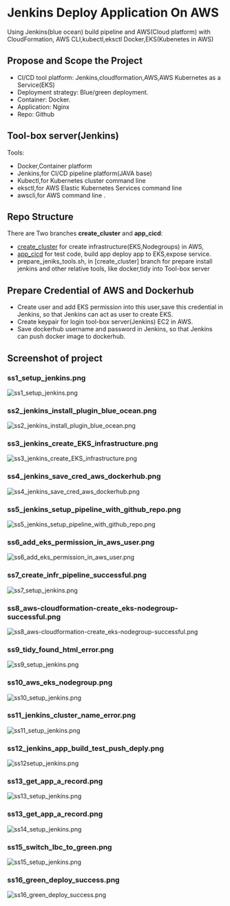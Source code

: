 # Jenkins Deploy Application On AWS
Using Jenkins(blue ocean) build pipeline and  AWS(Cloud platform) with CloudFormation, AWS CLI,kubectl,eksctl Docker,EKS(Kubenetes in AWS)


## Propose and Scope the Project
- CI/CD tool platform: Jenkins,cloudformation,AWS,AWS Kubernetes as a Service(EKS)
- Deployment strategy: Blue/green deployment.
- Container: Docker.
- Application: Nginx
- Repo: Github


## Tool-box server(Jenkins)
Tools:
- Docker,Container platform
- Jenkins,for CI/CD pipeline platform(JAVA base)
- Kubectl,for Kubernetes cluster command line
- eksctl,for AWS Elastic Kubernetes Services command line
- awscli,for AWS  command line
.

## Repo Structure
There are Two branches **create_cluster** and **app_cicd**: 
- [create_cluster](https://github.com/davincizhao/Capstone-cloud-deploy/tree/create_cluster) for create infrastructure(EKS,Nodegroups) in AWS, 
- [app_cicd](https://github.com/davincizhao/Capstone-cloud-deploy/tree/app_cicd) for test code, build app deploy app to EKS,expose service.
- prepare_jeniks_tools.sh, in [create_cluster] branch for prepare install jenkins and other relative tools, like docker,tidy into Tool-box server

## Prepare Credential of AWS and Dockerhub
- Create user and add EKS permission into this user,save this credential in Jenkins, so that Jenkins can act as user to create EKS.
- Create keypair for login tool-box server(Jenkins) EC2 in AWS.
- Save dockerhub username and password in Jenkins, so that Jenkins can push docker image to dockerhub.

## Screenshot of project
### ss1_setup_jenkins.png
![ss1_setup_jenkins.png](https://github.com/davincizhao/Capstone-cloud-deploy/blob/master/screenshots/ss1_setup_jenkins.png)

### ss2_jenkins_install_plugin_blue_ocean.png
![ss2_jenkins_install_plugin_blue_ocean.png](https://github.com/davincizhao/Capstone-cloud-deploy/blob/master/screenshots/ss2_jenkins_install_plugin_blue_ocean.png)

### ss3_jenkins_create_EKS_infrastructure.png
![ss3_jenkins_create_EKS_infrastructure.png](https://github.com/davincizhao/Capstone-cloud-deploy/blob/master/screenshots/ss3_jenkins_create_EKS_infrastructure.png)

### ss4_jenkins_save_cred_aws_dockerhub.png
![ss4_jenkins_save_cred_aws_dockerhub.png](https://github.com/davincizhao/Capstone-cloud-deploy/blob/master/screenshots/ss4_jenkins_save_cred_aws_dockerhub.png)

### ss5_jenkins_setup_pipeline_with_github_repo.png
![ss5_jenkins_setup_pipeline_with_github_repo.png](https://github.com/davincizhao/Capstone-cloud-deploy/blob/master/screenshots/ss5_jenkins_setup_pipeline_with_github_repo.png)

### ss6_add_eks_permission_in_aws_user.png
![ss6_add_eks_permission_in_aws_user.png](https://github.com/davincizhao/Capstone-cloud-deploy/blob/master/screenshots/ss6_add_eks_permission_in_aws_user.png)

### ss7_create_infr_pipeline_successful.png
![ss7_setup_jenkins.png](https://github.com/davincizhao/Capstone-cloud-deploy/blob/master/screenshots/ss7_create_infr_pipeline_successful.png)

### ss8_aws-cloudformation-create_eks-nodegroup-successful.png
![ss8_aws-cloudformation-create_eks-nodegroup-successful.png](https://github.com/davincizhao/Capstone-cloud-deploy/blob/master/screenshots/ss8_aws-cloudformation-create_eks-nodegroup-successful.png)

### ss9_tidy_found_html_error.png
![ss9_setup_jenkins.png](https://github.com/davincizhao/Capstone-cloud-deploy/blob/master/screenshots/ss9_tidy_found_html_error.png)

### ss10_aws_eks_nodegroup.png
![ss10_setup_jenkins.png](https://github.com/davincizhao/Capstone-cloud-deploy/blob/master/screenshots/ss10_aws_eks_nodegroup.png)

### ss11_jenkins_cluster_name_error.png
![ss11_setup_jenkins.png](https://github.com/davincizhao/Capstone-cloud-deploy/blob/master/screenshots/ss11_jenkins_cluster_name_error.png)

### ss12_jenkins_app_build_test_push_deply.png
![ss12setup_jenkins.png](https://github.com/davincizhao/Capstone-cloud-deploy/blob/master/screenshots/ss12_jenkins_app_build_test_push_deply.png)

### ss13_get_app_a_record.png
![ss13_setup_jenkins.png](https://github.com/davincizhao/Capstone-cloud-deploy/blob/master/screenshots/ss13_get_app_a_record.png)

### ss13_get_app_a_record.png
![ss14_setup_jenkins.png](https://github.com/davincizhao/Capstone-cloud-deploy/blob/master/screenshots/ss14_blue_deploy_successful.png)

### ss15_switch_lbc_to_green.png
![ss15_setup_jenkins.png](https://github.com/davincizhao/Capstone-cloud-deploy/blob/master/screenshots/ss15_switch_lbc_to_green.png)

### ss16_green_deploy_success.png
![ss16_green_deploy_success.png](https://github.com/davincizhao/Capstone-cloud-deploy/blob/master/screenshots/ss16_green_deploy_success.png)
